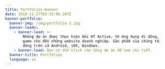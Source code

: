 ```yaml
---
title: Portfolios-banner
date: 2019-11-27T03:35:08.107Z
banner-portfolio:
  banner-img: /img/portfolio-3.jpg
  banner-leads:
    - banner-lead: >-
        Những dự án được thực hiện bởi HT Active, từ ứng dụng di động, mobile
        game cho đến những website doanh nghiệp. Sản phầm của chúng tôi hoạt
        động trên cả Android, iOS, Windows.
    - banner-lead: Bạn có thể click vào từng dự án để xem chi tiết.
  banner-title: Portfolios
  language: vn
---
```

